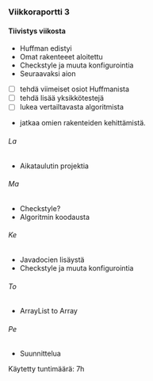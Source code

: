 ### Viikkoraportti 3

#### Tiivistys viikosta
- Huffman edistyi
- Omat rakenteeet aloitettu
- Checkstyle ja muuta konfigurointia
- Seuraavaksi aion
- [ ] tehdä viimeiset osiot Huffmanista
- [ ] tehdä lisää yksikkötestejä
- [ ] lukea vertailtavasta algoritmista
- jatkaa omien rakenteiden kehittämistä.


###### La
- Aikataulutin projektia

###### Ma
- Checkstyle?
- Algoritmin koodausta

###### Ke
- Javadocien lisäystä
- Checkstyle ja muuta konfigurointia

###### To
- ArrayList to Array

###### Pe
- Suunnittelua

Käytetty tuntimäärä: 7h